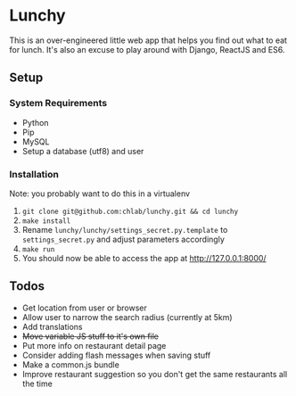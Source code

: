 # Lunchy

This is an over-engineered little web app that helps you find out what to eat for lunch.
It's also an excuse to play around with Django, ReactJS and ES6.

## Setup

### System Requirements
* Python
* Pip
* MySQL
* Setup a database (utf8) and user

### Installation
Note: you probably want to do this in a virtualenv

1. `git clone git@github.com:chlab/lunchy.git && cd lunchy`
2. `make install`
3. Rename `lunchy/lunchy/settings_secret.py.template` to `settings_secret.py` and adjust parameters accordingly
4. `make run`
5. You should now be able to access the app at http://127.0.0.1:8000/

## Todos

* Get location from user or browser
* Allow user to narrow the search radius (currently at 5km)
* Add translations
* ~~Move variable JS stuff to it's own file~~
* Put more info on restaurant detail page
* Consider adding flash messages when saving stuff
* Make a common.js bundle
* Improve restaurant suggestion so you don't get the same restaurants all the time